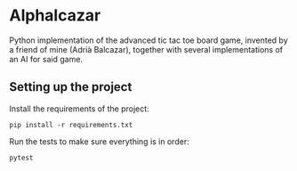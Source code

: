 # Alphalcazar

Python implementation of the advanced tic tac toe board game, invented by a friend of mine (Adrià Balcazar), together with several implementations of an AI for said game.

## Setting up the project

Install the requirements of the project:

`pip install -r requirements.txt`

Run the tests to make sure everything is in order:

`pytest`
